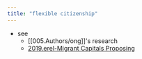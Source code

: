 ```yaml
---
title: "flexible citizenship"
---
```


- see 
	- [[005.Authors/ong]]'s research
	- [2019.erel-Migrant Capitals Proposing](002.Literature%20Notes/2019.erel-Migrant%20Capitals%20Proposing.md)
